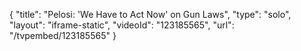 {
    "title": "Pelosi: 'We Have to Act Now' on Gun Laws",
    "type": "solo",
    "layout": "iframe-static",
    "videoId": "123185565",
    "url": "\/tvpembed\/123185565"
}